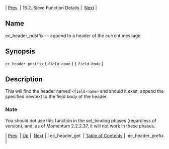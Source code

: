 | [Prev](sieve.ref.ec_header_get)  | 16.2. Sieve Function Details |  [Next](sieve.ref.ec_header_prefix) |

<a name="sieve.ref.ec_header_postfix"></a>
## Name

ec_header_postfix — append to a header of the current message

## Synopsis

`ec_header_postfix` { *`field-name`* } { *`field-body`* }

<a name="idp29863280"></a>
## Description

This will find the header named ```<field-name>``` and should it exist, append the specified newtext to the field body of the header.

### Note

You should not use this function in the set_binding phases (regardless of version), and, as of Momentum 2.2.2.37, it will not work in these phases.

| [Prev](sieve.ref.ec_header_get)  | [Up](sieve.ref.files) |  [Next](sieve.ref.ec_header_prefix) |
| ec_header_get  | [Table of Contents](index) |  ec_header_prefix |
